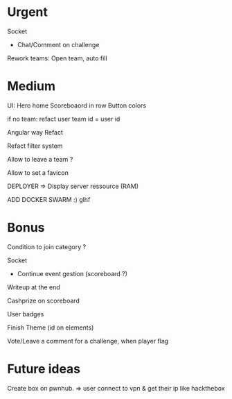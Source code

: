# Urgent

Socket
- Chat/Comment on challenge

Rework teams:
Open team, auto fill

# Medium

UI:
Hero home
Scoreboaord in row
Button colors

if no team: refact user team id = user id

Angular way Refact

Refact filter system

Allow to leave a team ?

Allow to set a favicon

DEPLOYER => Display server ressource (RAM)

ADD DOCKER SWARM :) glhf

# Bonus

Condition to join category ?

Socket
- Continue event gestion (scoreboard ?)

Writeup at the end

Cashprize on scoreboard

User badges

Finish Theme (id on elements)

Vote/Leave a comment for a challenge, when player flag

# Future ideas

Create box on pwnhub.
=> user connect to vpn & get their ip like hackthebox
